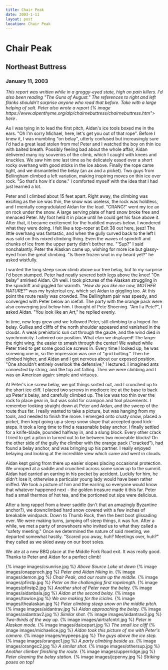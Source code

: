 ```yaml
---
title: Chair Peak
date: 2003-1-11
layout: post
location: Chair Peak
---
```


<h1>Chair Peak</h1>
<h2>Northeast Buttress</h2>
<h3>January 11, 2003</h3>


<i>
This report was written while in a groggy-eyed state, high on pain killers. I'd also been reading "The Guns of August." The references to right and left flanks shouldn't surprise anyone who read that before. Take with a large helping of salt. Peter also wrote a report 
{% image https://www.alpenthyme.org/alp/chairnebuttress/chairnebuttress.htm">
here
</a>.
</i>


As I was tying in to lead the first pitch, Aidan's ice tools boxed me in the
ears. "Oh I'm sorry Michael, here, let's get you out of that rope". Before I
knew it, I was mumbling "on belay", utterly confused but increasingly sure I'd
had a great lead stolen from me! Peter and I watched the boy on thin ice with
baited breath. Possibly feeling bad about the whole affair, Aidan delivered many
icy souvenirs of the climb, which I caught with knees and knuckles. We saw him
one last time as he delicately eased over a short rocky overhang with good
sticks in the ice above. Finally the rope came tight, and we dismanteled the
belay (an ax and a picket). Two guys from Bellingham climbed a left variation,
making inspiring moves on thin ice over rock. "So that's how it's done." I
comforted myself with the idea that I had just learned a lot.



Peter and I climbed about 15 feet apart. Right away, the climbing was exciting
as the ice was thin, the snow was useless, the rock was holdless, and I mentally
congradulated Aidan for the lead. "CRANG!" went my ice ax on rock under the
snow. A large serving plate of hard snow broke free and menaced Peter. My foot
held it in place until he could get his face above it. After that, it became
excitement for the huddled masses below. I wondered what they were doing. I felt
like a top-roper at Exit 38 out here, jeez! The little overhang was fantastic,
and when the gully curved back to the left I was sold on this mixed climbing
thing. Even the waves of spindrift and chunks of ice from the upper party didn't
bother me. "'Sup?" I said nonchalantly. Peter the Alaskan came up, wishing for
more ice but glassy-eyed from the great climbing. "Is there frozen snot in my
beard yet?" he asked wistfully.


I wanted the long steep snow climb above our tree belay, but to my surprise I'd
been stumped. Peter had neatly severed both legs above the knee! "On belay"
smirked Aidan. Oh well. I took pictures of the Alaskan struggling in the
spindrift and giggled for warmth. <i>"How do you like me now, MOTHER
NATURE?"</i> was my hysterical cry, which set Aidan to giggling too. At this
point the route really was crowded. The Bellingham pair was speedy, and
converged with Peter below an icefall. The party with the orange pack were also
converging just below him. I thought of Pete Shoening. "Am I a Pete?", I asked
Aidan. "You look like an Art," he replied evenly.


In time, new legs grew and we followed Peter, still climbing to a hoped-for
belay. Gullies and cliffs of the north shoulder appeared and vanished in the
clouds. A weak prehistoric sun cut through the gauze, and the wind died in
synchronicity. I admired our position. What elan we displayed! The larger the
right wing, the easier to smash through the center! We waited while Peter tried
to get some good ice screws in. Every time I looked up, he was screwing one in,
so the impression was one of "grid bolting." Then he climbed higher, and Aidan
and I got nervous about our exposed position. "One shouldn't entirely overlook
the defensive," I lectured. I imagined ants connected by string, and the top ant
falling. Then we were climbing and I was an American again: simple and virtuous.


At Peter's ice screw belay, we got things sorted out, and I crunched up to the short ice cliff.
I placed two screws in mediocre ice at the base to back up Peter's belay, and carefully climbed up.
The ice was too thin over the rock to place gear in, but was solid for crampon and tool placements.
I remember looking straight down at Peter and Aidan, and the sweep of the route thus far. I really
wanted to take a picture, but was hanging from my tools, and needed to finish the move. 
I emerged onto crusty snow, placed a picket, then kept going up a steep snow slope that accepted
good kick-steps. It took a long time to find a reasonable belay anchor. I finally settled for a
knife-blade, pounded halfway in, and a slung block. Every other crack I tried to get a piton in
turned out to be between two moveable blocks! On the other side of the gully the climber with
the orange pack ("cracked"), had found a belay anchor, and was bringing up his partner.
I really enjoyed belaying and looking at the incredible view which came and went in clouds.



Aidan kept going from there up easier slopes placing occasional protection.  We
unroped at a saddle and crunched across some snow up to the summit. Aidan had
carried an earring in his pocket by accident. Luckily for him, he didn't lose
it, otherwise a particular young lady would have been rather miffed. We took a
picture of him and the earring so everyone would know that whatever happened
next - the golden treasure made it this far. Peter had a small thermos of hot
tea, and the portioned out sips were delicious.


After a long rappel from a lower saddle (isn't that an amazingly Byzantine
anchor?), we downclimbed hard snow covered with a few inches of breakable
windpack. Down to Thumb Rock, then the best boot glissading ever. We were making
turns, jumping off steep things, it was fun. After a while, we met a party of
snowshoers who invited us to what they called a "safety meeting." Once we
determined the nature of said meeting, we departed somewhat hastily. "Scared you
away, huh? Meetings over, huh?"  they called as we skied away on our boot soles.


We ate at a new BBQ place at the Middle Fork Road exit. It was really good.
Thanks to Peter and Aidan for a perfect climb!

{% image images/csunrise.jpg %}
<i>Above Source Lake at dawn</i>
{% image images/onapproch.jpg %}
<i>Peter and Aidan hiking in.</i>
{% image images/demon.jpg %}
<i>Chair Peak, and our route up the middle.</i>
{% image images/pfirstp.jpg %}
<i>Peter on the challenging first ropelength.</i>
{% image images/pfirstp2.jpg %}
<i>Another shot of Peter near the belay.</i>
{% image images/aidanbala.jpg %}
<i>Aidan at the second belay.</i>
{% image images/towice.jpg %}
<i>We are making for the icicles.</i>
{% image images/thealaskan.jpg %}
<i>Peter climbing steep snow on the middle pitch.</i>
{% image images/aidantrav.jpg %}
<i>Aidan approaching the belay.</i>
{% image images/aidantrav2.jpg %}
<i>Similar shot.</i>
{% image images/aidantrav3.jpg %}
<i>Two-thirds of the way up.</i>
{% image images/airtrafcntrl.jpg %}
<i>Peter in Alaskan mode.</i>
{% image images/daicepart.jpg %}
<i>The small ice cliff</i>
{% image images/michaelice.jpg %}
<i>Aidan took this picture of me with Peter's camera.</i>
{% image images/mypeeps.jpg %}
<i>The guys above the ice step.</i>
{% image images/orangec1.jpg %}
<i>A party climbing beside us.</i>
{% image images/orangec2.jpg %}
<i>A similar shot.</i>
{% image images/othersup.jpg %}
<i>Another climber finishing the route.</i>
{% image images/upperridge.jpg %}
<i>Peter cleaning the belay station.</i>
{% image images/jcpenny.jpg %}
<i>Striking poses on top!</i>
